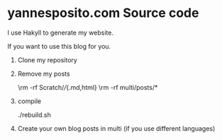 # yannesposito.com Source code

I use Hakyll to generate my website.

If you want to use this blog for you.

1. Clone my repository
2. Remove my posts

    \rm -rf Scratch/*/*{.md,html}
    \rm -rf multi/posts/*

3. compile

    ./rebuild.sh

4. Create your own blog posts in multi (if you use different languages)
